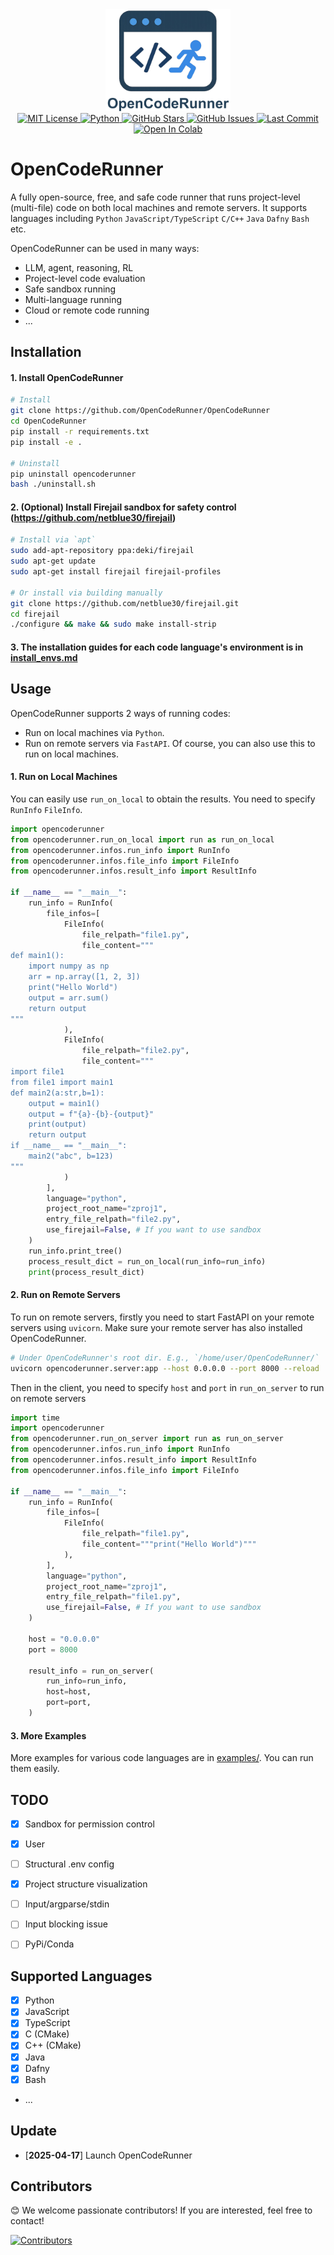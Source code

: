 <div align="center">
  <img src="https://github.com/OpenCodeRunner/OpenCodeRunner/blob/main/assets/opencoderunner_v3_marginborder.png" alt="OpenCodeRunner Logo" width="200"/>
  <br>
  <a href="https://github.com/OpenCodeRunner/OpenCodeRunner/blob/main/LICENSE">
    <img alt="MIT License" src="https://img.shields.io/badge/License-MIT-yellow.svg">
  </a>
  <a href="https://www.python.org/">
    <img alt="Python" src="https://img.shields.io/badge/Python-3776AB?logo=python&logoColor=white">
  </a>
  <a href="https://github.com/OpenCodeRunner/OpenCodeRunner/stargazers">
    <img alt="GitHub Stars" src="https://img.shields.io/github/stars/OpenCodeRunner/OpenCodeRunner?style=social">
  </a>
  <a href="https://github.com/OpenCodeRunner/OpenCodeRunner/issues">
    <img alt="GitHub Issues" src="https://img.shields.io/github/issues/OpenCodeRunner/OpenCodeRunner">
  </a>
  <a href="https://github.com/OpenCodeRunner/OpenCodeRunner/commits/main">
    <img alt="Last Commit" src="https://img.shields.io/github/last-commit/OpenCodeRunner/OpenCodeRunner">
  </a>
  <a href="https://colab.research.google.com/drive/1TyG3tdcU3UfYJKVPjP2lBiZOoZC-FEAh?usp=sharing">
    <img alt="Open In Colab" src="https://colab.research.google.com/assets/colab-badge.svg">
  </a>
</div>


# OpenCodeRunner
A fully open-source, free, and safe code runner that runs project-level (multi-file) code on both local machines and remote servers. It supports languages including `Python` `JavaScript/TypeScript` `C/C++` `Java` `Dafny` `Bash` etc.

OpenCodeRunner can be used in many ways:
- LLM, agent, reasoning, RL
- Project-level code evaluation
- Safe sandbox running
- Multi-language running
- Cloud or remote code running
- ...
## Installation
#### 1. Install OpenCodeRunner
```bash
# Install
git clone https://github.com/OpenCodeRunner/OpenCodeRunner
cd OpenCodeRunner
pip install -r requirements.txt
pip install -e .

# Uninstall
pip uninstall opencoderunner 
bash ./uninstall.sh
```
#### 2. (Optional) Install Firejail sandbox for safety control (https://github.com/netblue30/firejail)
```bash
# Install via `apt`
sudo add-apt-repository ppa:deki/firejail
sudo apt-get update
sudo apt-get install firejail firejail-profiles

# Or install via building manually
git clone https://github.com/netblue30/firejail.git
cd firejail
./configure && make && sudo make install-strip
```

#### 3. The installation guides for each code language's environment is in [install_envs.md](install_envs.md)


## Usage
OpenCodeRunner supports 2 ways of running codes: 
- Run on local machines via `Python`.
- Run on remote servers via `FastAPI`. Of course, you can also use this to run on local machines.

#### 1. Run on Local Machines
You can easily use `run_on_local` to obtain the results. You need to specify `RunInfo` `FileInfo`.
```python
import opencoderunner
from opencoderunner.run_on_local import run as run_on_local
from opencoderunner.infos.run_info import RunInfo
from opencoderunner.infos.file_info import FileInfo
from opencoderunner.infos.result_info import ResultInfo

if __name__ == "__main__":
    run_info = RunInfo(
        file_infos=[
            FileInfo(
                file_relpath="file1.py",
                file_content="""
def main1():
    import numpy as np
    arr = np.array([1, 2, 3])
    print("Hello World")
    output = arr.sum()
    return output
"""
            ),
            FileInfo(
                file_relpath="file2.py",
                file_content="""
import file1
from file1 import main1
def main2(a:str,b=1):
    output = main1()
    output = f"{a}-{b}-{output}"
    print(output)
    return output
if __name__ == "__main__":
    main2("abc", b=123)
"""
            )
        ],
        language="python",
        project_root_name="zproj1",
        entry_file_relpath="file2.py",
        use_firejail=False, # If you want to use sandbox
    )
    run_info.print_tree()
    process_result_dict = run_on_local(run_info=run_info)
    print(process_result_dict)
```

#### 2. Run on Remote Servers
To run on remote servers, firstly you need to start FastAPI on your remote servers using `uvicorn`. Make sure your remote server has also installed OpenCodeRunner.

```bash
# Under OpenCodeRunner's root dir. E.g., `/home/user/OpenCodeRunner/`
uvicorn opencoderunner.server:app --host 0.0.0.0 --port 8000 --reload
```

Then in the client, you need to specify `host` and `port` in `run_on_server` to run on remote servers

```python
import time
import opencoderunner
from opencoderunner.run_on_server import run as run_on_server
from opencoderunner.infos.run_info import RunInfo
from opencoderunner.infos.result_info import ResultInfo
from opencoderunner.infos.file_info import FileInfo

if __name__ == "__main__":
    run_info = RunInfo(
        file_infos=[
            FileInfo(
                file_relpath="file1.py",
                file_content="""print("Hello World")"""
            ),
        ],
        language="python",
        project_root_name="zproj1",
        entry_file_relpath="file1.py",
        use_firejail=False, # If you want to use sandbox
    )

    host = "0.0.0.0"
    port = 8000

    result_info = run_on_server(
        run_info=run_info,
        host=host,
        port=port,
    )
```

#### 3. More Examples
More examples for various code languages are in [examples/](examples/). You can run them easily.

## TODO
- [x] Sandbox for permission control
- [x] User
- [ ] Structural .env config
- [x] Project structure visualization
- [ ] Input/argparse/stdin 
- [ ] Input blocking issue
- [ ] PyPi/Conda


## Supported Languages
- [x] Python
- [x] JavaScript
- [x] TypeScript
- [x] C (CMake)
- [x] C++ (CMake)
- [x] Java
- [x] Dafny
- [x] Bash
- ...


## Update
- [**2025-04-17**] Launch OpenCodeRunner


## Contributors
😊 We welcome passionate contributors! If you are interested, feel free to contact!

[![Contributors](https://contrib.rocks/image?repo=OpenCodeRunner/OpenCodeRunner)](https://github.com/OpenCodeRunner/OpenCodeRunner/graphs/contributors)

